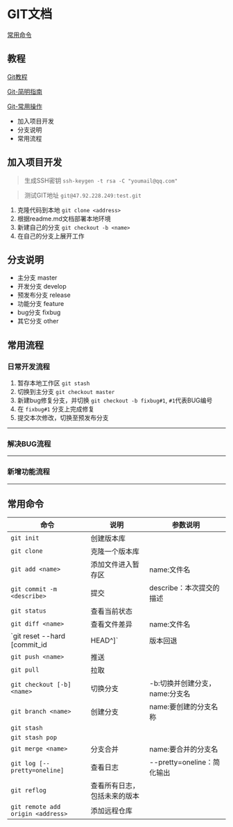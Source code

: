 # GIT文档
[常用命令](#常用命令)
## 教程
[Git教程](https://www.liaoxuefeng.com/wiki/0013739516305929606dd18361248578c67b8067c8c017b000)

[Git-简明指南](https://rogerdudler.github.io/git-guide/index.zh.html)

[Git-常用操作](https://github.com/521xueweihan/git-tips)

* 加入项目开发
* 分支说明
* 常用流程


## 加入项目开发
> 生成SSH密钥	`ssh-keygen -t rsa -C "youmail@qq.com"`

> 测试GIT地址 `git@47.92.228.249:test.git`

1. 克隆代码到本地 `git clone <address> `
2. 根据readme.md文档部署本地环境
3. 新建自己的分支 `git checkout -b <name>`
4. 在自己的分支上展开工作


## 分支说明

* 主分支 master
* 开发分支 develop
* 预发布分支 release
* 功能分支 feature
* bug分支 fixbug
* 其它分支 other

## 常用流程
### 日常开发流程
1. 暂存本地工作区 `git stash`
2. 切换到主分支 `git checkout master`
3. 新建bug修复分支，并切换 `git checkout -b fixbug#1`, `#1`代表BUG编号
4. 在 `fixbug#1` 分支上完成修复
5. 提交本次修改，切换至预发布分支
---
### 解决BUG流程

---
### 新增功能流程
---



## 常用命令
命令 | 说明 | 参数说明
--|--|--
`git init` | 创建版本库 
`git clone` | 克隆一个版本库
`git add <name>` | 添加文件进入暂存区 | name:文件名
`git commit -m <describe>` | 提交 | describe：本次提交的描述
`git status` | 查看当前状态 | 
`git diff <name>` | 查看文件差异 | name:文件名
`git reset --hard [commit_id | HEAD^]` | 版本回退 | commit_id:提交版本号  HEAD^：上一个版本
`git push <name> ` | 推送 
`git pull ` | 拉取 
`git checkout [-b] <name>` | 切换分支 | -b:切换并创建分支，name:分支名
`git branch <name>` | 创建分支 | name:要创建的分支名称
`git stash` | 
`git stash pop` |
`git merge <name>` | 分支合并 | name:要合并的分支名
`git log [--pretty=oneline]` | 查看日志 | --pretty=oneline：简化输出
`git reflog` | 查看所有日志，包括未来的版本 |
`git remote add origin <address>` | 添加远程仓库 | 
